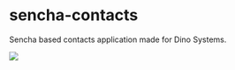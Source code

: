 # sencha-contacts

Sencha based contacts application made for Dino Systems.

![](https://github.com/denis-aes/sencha-contacts/resources/images/demo_iphone6plus_gold_portrait.png)